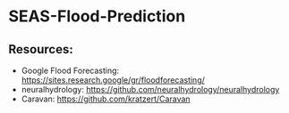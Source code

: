# SEAS-Flood-Prediction

## Resources:

* Google Flood Forecasting: https://sites.research.google/gr/floodforecasting/
* neuralhydrology: https://github.com/neuralhydrology/neuralhydrology
* Caravan: https://github.com/kratzert/Caravan
